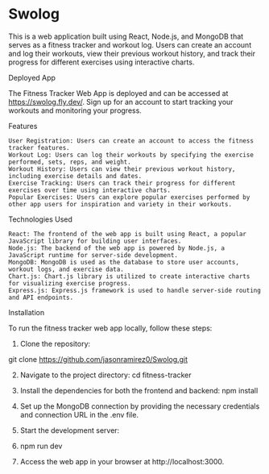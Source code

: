 # Swolog

This is a web application built using React, Node.js, and MongoDB that serves as a fitness tracker and workout log. Users can create an account and log their workouts, view their previous workout history, and track their progress for different exercises using interactive charts.

Deployed App

The Fitness Tracker Web App is deployed and can be accessed at https://swolog.fly.dev/. Sign up for an account to start tracking your workouts and monitoring your progress.

Features

    User Registration: Users can create an account to access the fitness tracker features.
    Workout Log: Users can log their workouts by specifying the exercise performed, sets, reps, and weight.
    Workout History: Users can view their previous workout history, including exercise details and dates.
    Exercise Tracking: Users can track their progress for different exercises over time using interactive charts.
    Popular Exercises: Users can explore popular exercises performed by other app users for inspiration and variety in their workouts.

Technologies Used

    React: The frontend of the web app is built using React, a popular JavaScript library for building user interfaces.
    Node.js: The backend of the web app is powered by Node.js, a JavaScript runtime for server-side development.
    MongoDB: MongoDB is used as the database to store user accounts, workout logs, and exercise data.
    Chart.js: Chart.js library is utilized to create interactive charts for visualizing exercise progress.
    Express.js: Express.js framework is used to handle server-side routing and API endpoints.
    
Installation

To run the fitness tracker web app locally, follow these steps:

1. Clone the repository:

  git clone https://github.com/jasonramirez0/Swolog.git
  
2. Navigate to the project directory:
  cd fitness-tracker

3. Install the dependencies for both the frontend and backend:
  npm install
4. Set up the MongoDB connection by providing the necessary credentials and connection URL in the .env file.
5. Start the development server:
6. npm run dev
7. Access the web app in your browser at http://localhost:3000. 
